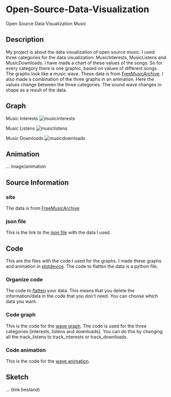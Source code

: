 # Open-Source-Data-Visualization
Open Source Data Visualization Music

## Description
My project is about the data visualization of open source music. I used three categories for the data visualization: MusicInterests, MusicListens and MusicDownloads. I have made a chart of these values of the songs. So for every category there is one graphic, based on values of different songs. The graphs look like a music wave. These data is from [FreeMusicArchive](http://freemusicarchive.org). I also made a combination of the three graphs in an animation. Here the values change between the three categories. The sound wave changes in shape as a result of the data.

## Graph
Music Interests
![musicinterests](https://cloud.githubusercontent.com/assets/21360973/26760269/4cbe0c16-4914-11e7-9b9e-e74992553c7e.png)

Music Listens
![musiclistens](https://cloud.githubusercontent.com/assets/21360973/26760289/f0815a60-4914-11e7-9d12-4022aad67016.png)


Music Downloads
![musicdownloads](https://cloud.githubusercontent.com/assets/21360973/26760302/0f81e8f8-4915-11e7-834f-70db1c5a9140.png)

## Animation
... image/animation 

## Source Information
### site 
The data is from [FreeMusicArchive](http://freemusicarchive.org)

### json file 
This is the link to the [json file](code/DM_tracks_data2.json) with the data I used.

## Code
This are the files with the code I used for the graphs. I made these graphs and animation in [plotdevice](http://plotdevice.io). The code to flatten the data is a python file. 
### Organize code
The code to [flatten](code/DM_flatten_track.py) your data. This means that you delete the information/data in the code that you don't need. You can choose which data you want. 
### Code graph 
This is the code for the [wave graph](code/DM_2-5-17_graph_wave). The code is used for the three categories [interests, listens and downloads]. You can do this by changing all the track_listens to track_interests or track_downloads. 
### Code animation 
This is the code for the [wave animation](code/DM_2-5-17_graph_wave_anim). 

## Sketch 
...
(link bestand) 
